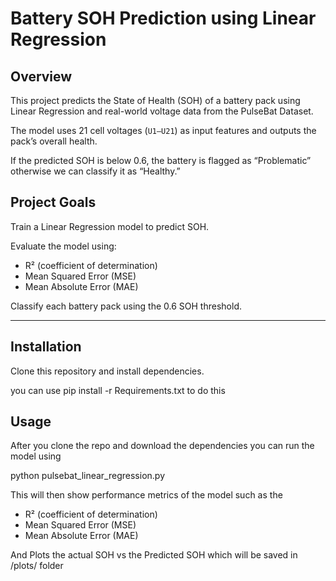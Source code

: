 # Battery SOH Prediction using Linear Regression

## Overview
This project predicts the State of Health (SOH) of a battery pack using Linear Regression and real-world voltage data from the PulseBat Dataset.  

The model uses 21 cell voltages (`U1–U21`) as input features and outputs the pack’s overall health.

If the predicted SOH is below 0.6, the battery is flagged as “Problematic” otherwise we can classify it as “Healthy.”

## Project Goals
Train a Linear Regression model to predict SOH.

Evaluate the model using:
  - R² (coefficient of determination)
  - Mean Squared Error (MSE)
  - Mean Absolute Error (MAE)
    
Classify each battery pack using the 0.6 SOH threshold.

---

## Installation

Clone this repository and install dependencies.  

you can use pip install -r Requirements.txt to do this  

## Usage  
After you clone the repo and download the dependencies you can run the model using  

python pulsebat_linear_regression.py  

This will then show performance metrics of the model such as the  
  - R² (coefficient of determination)
  - Mean Squared Error (MSE)
  - Mean Absolute Error (MAE)
    
And Plots the actual SOH vs the Predicted SOH which will be saved in /plots/ folder
